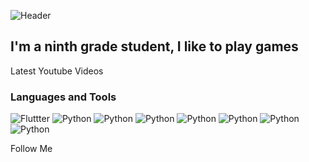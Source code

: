 ![Header](https://github.com/Myrza11/Myrza11/blob/main/asests/python.jpg)

## I'm a ninth grade student, I like to play games

Latest Youtube Videos

### Languages and Tools
![Fluttter](https://img.shields.io/badge/-Flutter-00008B?style=for-the-badge&logo=appveyor&logocolor=006400)
![Python](https://img.shields.io/badge/-Python-00008B?style=for-the-badge&logo=appveyor&logocolor=006400)
![Python](https://img.shields.io/badge/-Python-00008B?style=for-the-badge&logo=appveyor&logocolor=006400)
![Python](https://img.shields.io/badge/-Python-00008B?style=for-the-badge&logo=appveyor&logocolor=006400)
![Python](https://img.shields.io/badge/-Python-00008B?style=for-the-badge&logo=appveyor&logocolor=006400)
![Python](https://img.shields.io/badge/-Python-00008B?style=for-the-badge&logo=appveyor&logocolor=006400)
![Python](https://img.shields.io/badge/-Python-00008B?style=for-the-badge&logo=appveyor&logocolor=006400)
![Python](https://img.shields.io/badge/-Python-00008B?style=for-the-badge&logo=appveyor&logocolor=006400)


Follow Me
